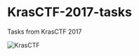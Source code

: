 # KrasCTF-2017-tasks
Tasks from KrasCTF 2017


![KrasCTF](https://capella.ifmo.su/333e3c75-9fd3-45f4-9a36-1d12af886495/resize/1000x1000/)
